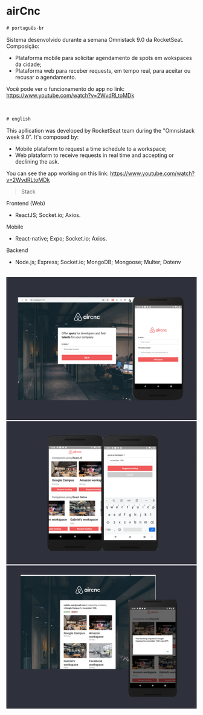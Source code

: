 # airCnc



```diff
# português-br
```

Sistema desenvolvido durante a semana Omnistack 9.0 da RocketSeat. Composição:

- Plataforma mobile para solicitar agendamento de spots em wokspaces da cidade;
- Plataforma web para receber requests, em tempo real, para aceitar ou recusar o agendamento.

Você pode ver o funcionamento do app no link: https://www.youtube.com/watch?v=2WvdRLtoMDk

<br>


```diff
# english
```

This apllication was developed by RocketSeat team during the "Omnsistack week 9.0". It's composed by:
- Mobile plataform to request a time schedule to a workspace;
- Web plataform to receive requests in real time and accepting or declining the ask.

You can see the app working on this link: https://www.youtube.com/watch?v=2WvdRLtoMDk
<br>

> Stack

Frontend (Web)
<br>
- ReactJS; Socket.io; Axios.

Mobile
<br>
- React-native; Expo; Socket.io; Axios.

Backend
<br>
- Node.js; Express; Socket.io; MongoDB; Mongoose; Multer; Dotenv

<br>
<img src="./readme-images/img-1.png" width="800">
<img src="./readme-images/img-2.png" width="800">
<img src="./readme-images/img-3.png" width="800">

